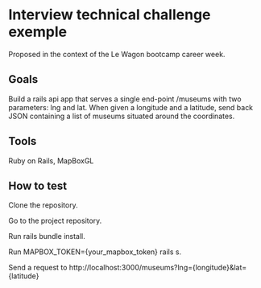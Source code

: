 # Interview technical challenge exemple
Proposed in the context of the Le Wagon bootcamp career week.

## Goals
Build a rails api app that serves a single end-point /museums with two parameters: lng and lat.
When given a longitude and a latitude, send back JSON containing a list of museums situated around the coordinates.

## Tools
Ruby on Rails, MapBoxGL

## How to test
Clone the repository.

Go to the project repository.

Run rails bundle install.

Run MAPBOX_TOKEN={your_mapbox_token} rails s.

Send a request to http://localhost:3000/museums?lng={longitude}&lat={latitude}
